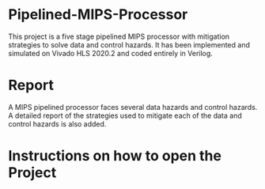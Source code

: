 # Pipelined-MIPS-Processor

This project is a five stage pipelined MIPS processor with mitigation strategies to solve data and control hazards. It has been implemented and simulated on Vivado HLS 2020.2 and coded entirely in Verilog.

# Report
A MIPS pipelined processor faces several data hazards and control hazards. A detailed report of the strategies used to mitigate each of the data and control hazards is also added.

# Instructions on how to open the Project
